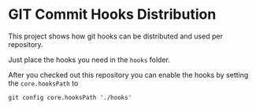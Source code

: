 # GIT Commit Hooks Distribution

This project shows how git hooks can be distributed and used per repository.

Just place the hooks you need in the `hooks` folder.

After you checked out this repository you can enable the hooks by setting the `core.hooksPath` to

    git config core.hooksPath './hooks'
